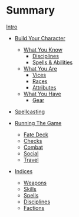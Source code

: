 # Summary
[Intro](./intro.mdown)

- [Build Your Character](character-builder.mdown)
	- [What You Know](build/what-you-know.mdown)
		- [Disciplines](build/disciplines.mdown)
		- [Spells & Abilities]()
	- [What You Are]()
		- [Vices](build/vices.mdown)
		- [Races]()
		- [Attributes](./attributes.mdown)
	- [What You Have]()
		- [Gear]()

- [Spellcasting]()

- [Running The Game]()
	- [Fate Deck](fate-deck.mdown)
	- [Checks](checks.mdown)
	- [Combat](./combat.mdown)
	- [Social](social.mdown)
	- [Travel]()

- [Indices]()
	- [Weapons]()
	- [Skills]()
	- [Spells]()
	- [Disciplines]()
	- [Factions]()
